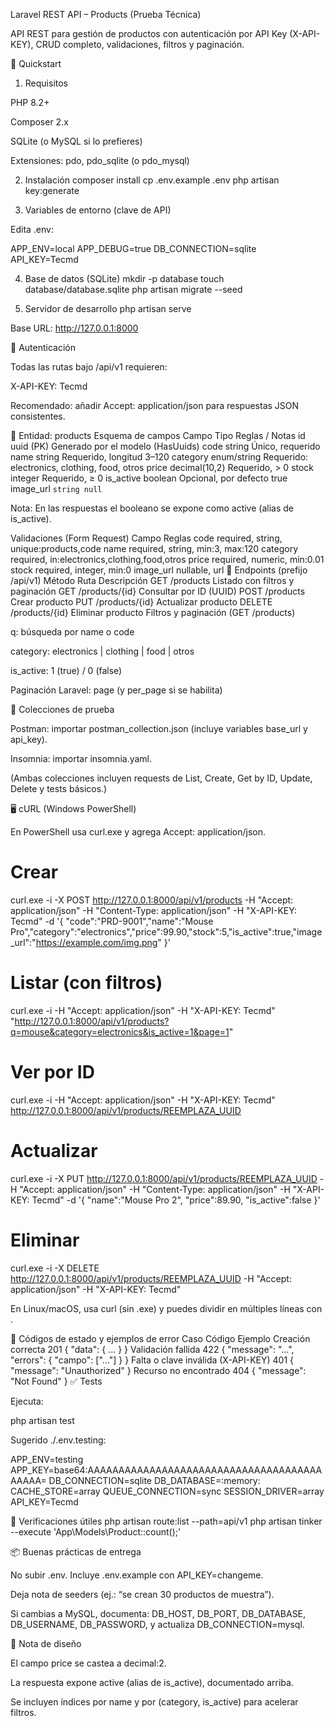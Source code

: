 Laravel REST API – Products (Prueba Técnica)

API REST para gestión de productos con autenticación por API Key (X-API-KEY), CRUD completo, validaciones, filtros y paginación.

🚀 Quickstart
1) Requisitos

PHP 8.2+

Composer 2.x

SQLite (o MySQL si lo prefieres)

Extensiones: pdo, pdo_sqlite (o pdo_mysql)

2) Instalación
composer install
cp .env.example .env
php artisan key:generate

3) Variables de entorno (clave de API)

Edita .env:

APP_ENV=local
APP_DEBUG=true
DB_CONNECTION=sqlite
API_KEY=Tecmd

4) Base de datos (SQLite)
mkdir -p database
touch database/database.sqlite
php artisan migrate --seed

5) Servidor de desarrollo
php artisan serve


Base URL: http://127.0.0.1:8000

🔐 Autenticación

Todas las rutas bajo /api/v1 requieren:

X-API-KEY: Tecmd


Recomendado: añadir Accept: application/json para respuestas JSON consistentes.

🧱 Entidad: products
Esquema de campos
Campo	Tipo	Reglas / Notas
id	uuid (PK)	Generado por el modelo (HasUuids)
code	string	Único, requerido
name	string	Requerido, longitud 3–120
category	enum/string	Requerido: electronics, clothing, food, otros
price	decimal(10,2)	Requerido, > 0
stock	integer	Requerido, ≥ 0
is_active	boolean	Opcional, por defecto true
image_url	`string	null`

Nota: En las respuestas el booleano se expone como active (alias de is_active).

Validaciones (Form Request)
Campo	Reglas
code	required, string, unique:products,code
name	required, string, min:3, max:120
category	required, in:electronics,clothing,food,otros
price	required, numeric, min:0.01
stock	required, integer, min:0
image_url	nullable, url
🔎 Endpoints (prefijo /api/v1)
Método	Ruta	Descripción
GET	/products	Listado con filtros y paginación
GET	/products/{id}	Consultar por ID (UUID)
POST	/products	Crear producto
PUT	/products/{id}	Actualizar producto
DELETE	/products/{id}	Eliminar producto
Filtros y paginación (GET /products)

q: búsqueda por name o code

category: electronics | clothing | food | otros

is_active: 1 (true) / 0 (false)

Paginación Laravel: page (y per_page si se habilita)

🧪 Colecciones de prueba

Postman: importar postman_collection.json (incluye variables base_url y api_key).

Insomnia: importar insomnia.yaml.

(Ambas colecciones incluyen requests de List, Create, Get by ID, Update, Delete y tests básicos.)

🖥️ cURL (Windows PowerShell)

En PowerShell usa curl.exe y agrega Accept: application/json.

# Crear
curl.exe -i -X POST http://127.0.0.1:8000/api/v1/products -H "Accept: application/json" -H "Content-Type: application/json" -H "X-API-KEY: Tecmd" -d '{ "code":"PRD-9001","name":"Mouse Pro","category":"electronics","price":99.90,"stock":5,"is_active":true,"image_url":"https://example.com/img.png" }'

# Listar (con filtros)
curl.exe -i -H "Accept: application/json" -H "X-API-KEY: Tecmd" "http://127.0.0.1:8000/api/v1/products?q=mouse&category=electronics&is_active=1&page=1"

# Ver por ID
curl.exe -i -H "Accept: application/json" -H "X-API-KEY: Tecmd" http://127.0.0.1:8000/api/v1/products/REEMPLAZA_UUID

# Actualizar
curl.exe -i -X PUT http://127.0.0.1:8000/api/v1/products/REEMPLAZA_UUID -H "Accept: application/json" -H "Content-Type: application/json" -H "X-API-KEY: Tecmd" -d '{ "name":"Mouse Pro 2", "price":89.90, "is_active":false }'

# Eliminar
curl.exe -i -X DELETE http://127.0.0.1:8000/api/v1/products/REEMPLAZA_UUID -H "Accept: application/json" -H "X-API-KEY: Tecmd"


En Linux/macOS, usa curl (sin .exe) y puedes dividir en múltiples líneas con \.

🧰 Códigos de estado y ejemplos de error
Caso	Código	Ejemplo
Creación correcta	201	{ "data": { ... } }
Validación fallida	422	{ "message": "...", "errors": { "campo": ["..."] } }
Falta o clave inválida (X-API-KEY)	401	{ "message": "Unauthorized" }
Recurso no encontrado	404	{ "message": "Not Found" }
✅ Tests

Ejecuta:

php artisan test


Sugerido ./.env.testing:

APP_ENV=testing
APP_KEY=base64:AAAAAAAAAAAAAAAAAAAAAAAAAAAAAAAAAAAAAAAAAAA=
DB_CONNECTION=sqlite
DB_DATABASE=:memory:
CACHE_STORE=array
QUEUE_CONNECTION=sync
SESSION_DRIVER=array
API_KEY=Tecmd

🔎 Verificaciones útiles
php artisan route:list --path=api/v1
php artisan tinker --execute 'App\Models\Product::count();'

📦 Buenas prácticas de entrega

No subir .env. Incluye .env.example con API_KEY=changeme.

Deja nota de seeders (ej.: “se crean 30 productos de muestra”).

Si cambias a MySQL, documenta: DB_HOST, DB_PORT, DB_DATABASE, DB_USERNAME, DB_PASSWORD, y actualiza DB_CONNECTION=mysql.

📝 Nota de diseño

El campo price se castea a decimal:2.

La respuesta expone active (alias de is_active), documentado arriba.

Se incluyen índices por name y por (category, is_active) para acelerar filtros.